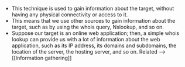 - This technique is used to gain information about the target, without having any physical connectivity or access to it.
- This means that we use other sources to gain information about the target, such as by using the whois query, Nslookup, and so on.
- Suppose our target is an online web application; then, a simple whois lookup can provide us with a lot of information about the web application, such as its IP address, its domains and subdomains, the location of the server, the hosting server, and so on.
Related --> [[Information gathering]]
